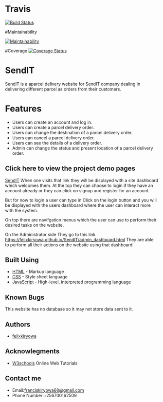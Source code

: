 # Travis

[![Build Status](https://travis-ci.org/felixkiryowa/SendIT.svg?branch=develop)](https://travis-ci.org/felixkiryowa/SendIT)

#Maintainability

[![Maintainability](https://api.codeclimate.com/v1/badges/83fbc29f2b74f182296d/maintainability)](https://codeclimate.com/github/felixkiryowa/SendIT/maintainability)

#Coverage
[![Coverage Status](https://coveralls.io/repos/github/felixkiryowa/SendIT/badge.svg?branch=master)](https://coveralls.io/github/felixkiryowa/SendIT?branch=master)

#  SendIT
 SendIT is a aparcel delivery website for SendIT company dealing in delivering different parcel as orders from their customers.

# Features
- Users can create an account and log in.
- Users can create a parcel delivery order.
- Users can change the destination of a parcel delivery order.
- Users can cancel a parcel delivery order.
- Users can see the details of a delivery order.
- Admin can change the status and present location of a parcel delivery order.
 
## Click here to view the project demo pages
[SendIT](https://felixkiryowa.github.io/SendIT/)
When one visits that link they will be displayed with a site dashboard which welcomes them.
At the top they can choose to login if they have an account already or they can click on signup and register for an account.

But for now to login a user can type in 
    Click on the login button and you will be displayed with the users dashboard where the user can interact more with the system.

On top  there are navifgation menus which the user can use to perform their desired tasks on the website.

On the Administrator side 
They go to this link  https://felixkiryowa.github.io/SendIT/admin_dashboard.html
They are able to perform all their actions on the website using that dashboard.

## Built Using
- [HTML](https://html.com/) - Markup language
- [CSS](https://css-tricks.com/) - Style sheet language 
- [JavaScript](https://www.javascript.com/) - High-level, interpreted programming language

## Known Bugs
This website has no database so it may not store data sent to it.

## Authors
- [felixkiryowa](https://github.com/felixkiryowa/)

## Acknowlegments
 - [W3schools](https://www.w3schools.com/) Online Web Tutorials
 
## Contact me 
- Email:franciskiryowa68@gmail.com
- Phone Number:+256700162509
